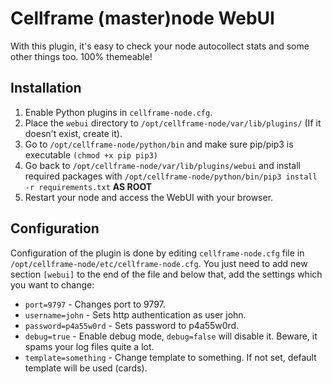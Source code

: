 # Cellframe (master)node WebUI

With this plugin, it's easy to check your node autocollect stats and some other things too. 100% themeable!

## Installation

1. Enable Python plugins in `cellframe-node.cfg`.
2. Place the `webui` directory to `/opt/cellframe-node/var/lib/plugins/` (If it doesn't exist, create it).
3. Go to `/opt/cellframe-node/python/bin` and make sure pip/pip3 is executable `(chmod +x pip pip3)`
4. Go back to `/opt/cellframe-node/var/lib/plugins/webui` and install required packages with `/opt/cellframe-node/python/bin/pip3 install -r requirements.txt` **AS ROOT**
5. Restart your node and access the WebUI with your browser.

## Configuration

Configuration of the plugin is done by editing `cellframe-node.cfg` file in `/opt/cellframe-node/etc/cellframe-node.cfg`. You just need to add new section `[webui]` to the end of the file and below that, add the settings which you want to change:

- `port=9797` - Changes port to 9797.
- `username=john` - Sets http authentication as user john.
- `password=p4a55w0rd` - Sets password to p4a55w0rd.
- `debug=true` - Enable debug mode, `debug=false` will disable it. Beware, it spams your log files quite a lot.
- `template=something` - Change template to something. If not set, default template will be used (cards).
